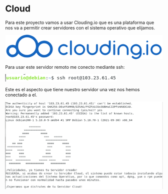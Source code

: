 # Cloud

Para este proyecto vamos a usar Clouding.io que es una plataforma que nos va a permitir crear servidores con el sistema operativo que elijamos.  

![a](https://github.com/anamontejo95/Instalaci-n-K0S-en-remoto/blob/main/imagenes/clouding.png)  

Para usar este servidor remoto me conecto mediante ssh:  

![a](https://github.com/anamontejo95/Instalaci-n-K0S-en-remoto/blob/main/imagenes/ssh.PNG)  

Este es el aspecto que tiene nuestro servidor una vez nos hemos conectado a el.  

![a](https://github.com/anamontejo95/Instalaci-n-K0S-en-remoto/blob/main/imagenes/servidor-clouding.PNG)
